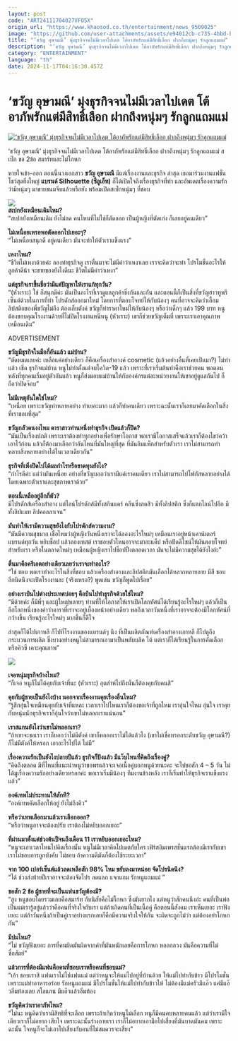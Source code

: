 ```yaml
---
layout: post
code: "ART24111704027VFO5X"
origin_url: "https://www.khaosod.co.th/entertainment/news_9509025"
image: "https://github.com/user-attachments/assets/e94012cb-c735-4bbd-be35-214720914643"
title: "‘ขวัญ อุษามณี’ มุ่งธุรกิจจนไม่มีเวลาไปเดต โต้อาภัพรักแต่มีสิทธิ์เลือก ฝากถึงหนุ่มๆ รักลูกแถมแม่"
description: "‘ขวัญ อุษามณี’ มุ่งธุรกิจจนไม่มีเวลาไปเดต โต้อาภัพรักแต่มีสิทธิ์เลือก ฝากถึงหนุ่มๆ รักลูกแถมแม่ สเป๊กขอ 2ข้อ  สมาร์ทและไม่โกหก"
category: "ENTERTAINMENT"
language: "th"
date: 2024-11-17T04:16:30.457Z
---
```


# ‘ขวัญ อุษามณี’ มุ่งธุรกิจจนไม่มีเวลาไปเดต โต้อาภัพรักแต่มีสิทธิ์เลือก ฝากถึงหนุ่มๆ รักลูกแถมแม่

[![‘ขวัญ อุษามณี’ มุ่งธุรกิจจนไม่มีเวลาไปเดต โต้อาภัพรักแต่มีสิทธิ์เลือก ฝากถึงหนุ่มๆ รักลูกแถมแม่](https://www.khaosod.co.th/wpapp/uploads/2024/11/Kwan-2.jpg "‘ขวัญ อุษามณี’ มุ่งธุรกิจจนไม่มีเวลาไปเดต โต้อาภัพรักแต่มีสิทธิ์เลือก ฝากถึงหนุ่มๆ รักลูกแถมแม่")](https://www.khaosod.co.th/wpapp/uploads/2024/11/Kwan-2.jpg)

‘ขวัญ อุษามณี’ มุ่งธุรกิจจนไม่มีเวลาไปเดต โต้อาภัพรักแต่มีสิทธิ์เลือก ฝากถึงหนุ่มๆ รักลูกแถมแม่ สเป๊ก ขอ 2ข้อ สมาร์ทและไม่โกหก

หายใจเข้า-ออก ตอนนี้นางเอกสาว **ขวัญ อุษามณี** มีแต่เรื่องงานและธุรกิจ ล่าสุด เธอมาร่วมงานแฟชั่นโชว์สุดยิ่งใหญ่ **แบรนด์ Silhouette (ซีลูเอ็ท)** ก็ได้เปิดใจถึงเรื่องธุรกิจที่ทำ และอัพเดตเรื่องความรักว่ามีหนุ่มๆ มาขายขนมจีบแล้วหรือยัง พร้อมเปิดสเป๊กหนุ่มๆ ที่ชอบ

![](https://www.khaosod.co.th/wpapp/uploads/2024/11/Kwan-5.jpg)  
**สเปกยังเหมือนเดิมไหม?**  
“สเปกยังเหมือนเดิม ยังไม่ลด คนไหนที่ไม่ใช่ก็ตัดออก เป็นผู้หญิงที่ตัดเก่ง ก็เลยอยู่คนเดียว”

**ไม่เหนื่อยเหรอพอตัดออกไปเยอะๆ?**  
“ไม่เหนื่อยสนุกดี อยู่คนเดียว มันจะทำให้ตัวเราแข็งแรง”

**เหงาไหม?**  
“ชีวิตไม่เหงาด้วยค่ะ ลองทำธุรกิจดู เราตื่นมาจะไม่มีคำว่าเหงาเลย เราจะคิดว่าจะทำ โปรโมชั่นอะไรให้ลูกค้าดีน้า จะขายของยังไงดีนะ ชีวิตไม่มีคำว่าเหงา”

**แต่ธุรกิจเราขึ้นชื่อว่ามีแต่ปัญหาให้เราแก้ทุกวัน?**  
“(หัวเราะ) ใช่ ก็สนุกดีค่ะ มันเป็นอะไรที่เราดูแลลูกค้าซึ่งกันและกัน และตอนนี้ก็เป็นสิ่งที่ขวัญฮาวทูพรีเซ็นต์ด้วยในการที่ทำ โปรดักส์ออกมาใหม่ โดยการที่ตอบโจทย์ให้กับน้องๆ คนที่อาจจะคิดว่าเอื้อมลิปสติกของพี่ขวัญไม่ถึง ต้องเก็บตังค์ ขวัญก็ทำราคาใหม่ให้กับน้องๆ หรือว่าเด็กๆ แล้ว 199 บาท หนูต้องขอบคุณโรงงานด้วยที่ไม่ปิดโรงงานหนีหนู (หัวเราะ) เขาก็ช่วยขวัญเต็มที่ เพราะเราเอาคุณภาพเหมือนเดิม”

ADVERTISEMENT

**ขวัญมีธุรกิจในมือกี่อันแล้ว แม่บ้าน?**  
“ตัดหมดเลยค่ะ เหลือแค่อย่างเดียว ก็คือเครื่องสำอางค์ cosmetic (แล้วอย่างอื่นที่เคยเปิดมา?) ไม่ทำแล้ว เชิ่ด ธุรกิจแม่บ้าน หนูไม่ทำตั้งแต่จบโควิด-19 แล้ว เพราะที่เราเริ่มต้นทำคือเราช่วยคน พอตอนหลังที่ทุกคนเริ่มอยู่ตัวกันแล้ว หนูก็ส่งมอบแม่บ้านให้กับองค์กรแต่ละหน่วยงานให้เขาอยู่ดูแลกันไป ก็ถือว่าปิดจ๊อบ”

**ไม่มีเหตุอันใดใช่ไหม?**  
“เหนื่อย เพราะขวัญทำหลายอย่าง ทำเยอะมาก แล้วก็ทำคนเดียว เพราะฉะนั้นเราก็เลยมาคัดเลือกในสิ่งที่เราชอบที่สุด”

**ขวัญกลัวคนงงไหม ดาราสาวท่านหนึ่งทำธุรกิจ เปิดแล้วก็ปิด?**  
“มันเป็นเรื่องปกติ เพราะเราต้องทำทุกอย่างเพื่อรักษาโอกาส พอเรามีโอกาสเสร็จแล้วเราก็ต้องไขว่คว้าเอาไว้ก่อน แล้วก็ต้องมาเลือกว่าอันไหนที่มันใหญ่ที่สุด ที่มันอิมแพ็กสำหรับตัวเรา เราไม่สามารถทำหลายสิ่งหลายอย่างได้ในเวลาเดียวกัน”

**ธุรกิจที่เพิ่งปิดไปได้ผลกำไรหรือขาดทุนยังไง?**  
“กำไรดีค่ะ แต่ว่ามันเหนื่อย อย่างที่ขวัญบอกว่าเรามีแค่เราคนเดียว เราไม่สามารถไปโฟกัสหลายอย่างได้ โดยเฉพาะตัวเราและสุขภาพเราด้วย”

**ตอนนี้เหลืออยู่อีกกี่ตัว?**  
มีโปรดักส์เครื่องสำอาง แต่ไลน์โปรดักส์มีทั้งสกินแคร์ คลีนซิ่งลดสิว มีทั้งลิปสติก ซึ่งก็แตกไลน์ไปอีก มีทั้งลิปแมท ลิปคอลลาเจน”

**มันทำให้เรามีความสุขยังไงกับโปรดักส์ความงาม?**  
“มันมีความสุขมาก เชื่อไหมว่าผู้หญิงวันหนึ่งเราจะได้ลองอะไรใหม่ๆ เหมือนเราอยู่หน้าเคาน์เตอร์แบรนด์ทุกวัน หยิบช็อป แล้วลองเทสต์ เราชอบตัวไหนอาจจะมาอะแด็ป หรือปัดดีไซน์ให้มันตอบโจทย์สำหรับเรา หรือในตลาดใหม่ๆ เหมือนผู้หญิงเราไปช็อปปิ้งตลอดเวลา มันจะไม่มีความสุขได้ยังไงอ่ะ”

**ตื่นมาคือครีเอตอย่างเดียวเลยว่าเราจะทำอะไร?**  
“ใช่ ชอบ พอเราทำอะไรในสิ่งที่ชอบ แล้วเครื่องสำอางและลิปสติกมันเลือกได้หลากหลายลาย มีสี ชอบ อีกนิดนึงจะเปิดโรงงานละ (จริงเหรอ?) พูดเล่น ขวัญก็พูดไปเรื่อย”

**อย่างเราบินไปต่างประเทศบ่อยๆ คือบินไปทำธุรกิจด้วยใช่ไหม?**  
“มีด้วยค่ะ ก็มีพี่ๆ และผู้ใหญ่หลายๆ ท่านที่ให้โอกาสให้เราเปิดโลกทัศน์ได้เรียนรู้อะไรใหม่ๆ แล้วก็เป็นอีกโลกหนึ่งของคำว่าดาราที่เราจะอยู่เบื้องหน้าอย่างเดียว พอถึงเวลาวันหนึ่งที่เราอาจจะต้องมีโลกทัศน์ที่กว้างขึ้น เรียนรู้อะไรใหม่ๆ มากขึ้นก็ดีใจ

ล่าสุดก็ได้ไปเกาหลี ก็ไปที่โรงงานของแบรนด์ๆ นึง ที่เป็นผลิตภัณฑ์เครื่องสำอางเกาหลี ก็ไปดูถึงกระบวนการผลิต ซึ่งบางอย่างหนูไม่สามารถเอามาเป็นพลับบลิค ได้ แต่เราก็ได้เรียนรู้ในการคัดเลือกหรือคิวซี เคาะคุณภาพ”

![](https://www.khaosod.co.th/wpapp/uploads/2024/11/Kwan-5.jpg)

**เจอหนุ่มธุรกิจบ้างไหม?**  
“ก็เจอ หนูก็ไม่ได้คุยกับเจ้าที่นะ (หัวเราะ) อุตส่าห์ไปถึงนั่นก็ต้องคุยกับคนสิ”

**คุยกับผู้ชายเป็นยังไงบ้าง นอกจากเรื่องงานคุยเรื่องอื่นไหม?**  
“รู้สึกอุ่นใจเหมือนคุยกับเจ้าที่แหละ เวลาเราไปไหนเราก็ต้องขอเจ้าที่ถูกไหม เราอุ่นใจไหม อุ่นใจ เราคุยกับหนุ่มนักธุรกิจเราก็อุ่นใจว่าเขาไม่หลอกเราแน่นอน”

**เราสแกนยังไงว่าเขาไม่หลอกเรา?**  
“ถ้าเขาจะขอเรา เราก็บอกว่าไม่มีตังค์ เขาก็หลอกเราไม่ได้แล้วไง (เขาไม่เชื่อหรอกระดับขวัญ อุษามณี?) ก็ไม่มีตังค์ให้หรอก เอาอะไรไปได้ ไม่มี”

**เรื่องความรักเป็นยังไงปลายปีแล้ว ธุรกิจก็ปังแล้ว มีแว๊บไหนที่คิดถึงเรื่องคู่?**  
“คิดถึงตลอด มีที่ไหนที่แนะนำหนูว่าขอพรแล้วจะเจอเนื้อคู่บอกหนูด้วยนะคะ จะไปขอสัก 4 – 5 วัน ไม่ได้มูเรื่องความรักอย่างเดียวหรอกค่ะ พอเราเริ่มมีน้องๆ ทีมงานข้างหลัง เราก็เริ่มทำให้ธุรกิจเราแข็งแรงแล้ว”

**องค์เทพไม่ประทานให้สักที?**  
“องค์เทพคัดเลือกให้อยู่ ยังไม่ถึงคิว”

**หรือว่าเทพเลือกมาแล้วเราเลือกออก?**  
“หรือว่าหนูอาจจะต้องปรับ เราต้องไม่หยิบออกเยอะ”

**ที่ผ่านมาตั้งแต่ช่วงต้นปีจนถึงเดือน 11 เราหยิบออกเยอะไหม?**  
“หนูจะเอาเวลาไหนไปคิดเรื่องนั้น หนูไม่มีเวลาคิดไปเดตกับใคร เฟิร์สอิมเพรสชั่นแรกต้องมีเรากับเขา เราไม่ชอบการถูกบังคับ ไม่ชอบ ถ้าความดีมันก็ต้องใช้ระยะเวลา”

**จาก 100 เปอร์เซ็นต์แล้วลดเหลือสัก 98% ไหม ขยับลงมาหน่อย จัดโปรนิดนึง?**  
“ได้ ช่วงส่งท้ายปีเราอาจจะต้องจัดโปร ลดแลก แจกแถม รักหนูแถมแม่ ”

**ขอสัก 2 ข้อ ผู้ชายที่จะเป็นแฟนขวัญต้องมี?**  
“สูง หนูชอบโดยรวมเลยคือสมาร์ท กับนิสัยคือไม่โกหก ซึ่งมันยากไง แต่หนูว่าสักคนนึงอ่ะ คนที่เป็นพ่อเป็นแม่เรารู้อยู่แล้วว่าคือคนที่จริงใจกับเรา แต่ถ้าเกิดคนที่เป็นเนื้อคู่ คือตอนนี้สังคม เราเห็นเยอะ เราฟังเยอะ แต่ถ้าวันหนึ่งถ้าเป็นคู่เราอย่างแรกเลยก็คือมีความจริงใจให้กัน จะผิดจะถูกไม่ว่า แต่ต้องอย่าโกหกกัน”

**มีปมไหม?**  
“ไม่ ขวัญฟังเยอะ การที่คนผิดมันผิดจากคำที่มันหนักเลยคือการโกหก หลอกลวง มันคือความที่ไม่ซื่อสัตย์”

**แล้วการที่ต้องมีแฟนคือคนที่ชอบเราหรือคนที่ชอบแม่?**  
“เอ้า ชอบเราสิ แฟนเราไม่ใช่แฟนแม่ แต่ว่าหนูจะให้แม่ไปอยู่ที่บ้านด้วย ให้แม่ไปทำกับข้าว มีโปรโมชั่น เพราะแม่ทำอาหารอร่อย รักหนูแถมแม่ มีโปรโมชั่นให้แม่ไปทำกับข้าวให้ ไม่ต้องมีแม่ครัวมีแอ๊ว แค่มีแอ๊วอิ่มท้องเลย สโลแกน มีแอ๊วแล้วอิ่มท้อง

**ขวัญคิดว่าเราอาภัพไหม?**  
“ไม่นะ หนูคิดว่าเรามีสิทธิที่จะเลือก เพราะถ้าเกิดว่าหนูไม่เลือก หนูก็มีคนคบหลายคนแล้ว แต่ว่าเรามีใจเดียวเราก็ไม่อยาก เสียใจ เพราะฉะนั้นร่างกายเรา เราก็ไม่อยากเอามือไปเสี่ยงที่มันบาดมันคม เพราะฉะนั้น ใจหนูก็จะไม่เอาไปเสี่ยงกับคนที่ไม่สมควรจะเสี่ยง”